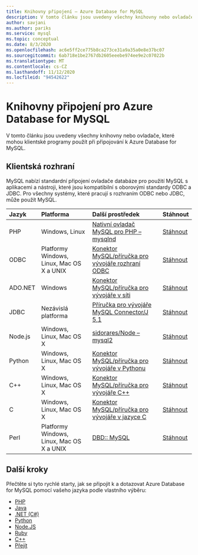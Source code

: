 ```yaml
---
title: Knihovny připojení – Azure Database for MySQL
description: V tomto článku jsou uvedeny všechny knihovny nebo ovladače, které mohou klientské programy použít při připojování k Azure Database for MySQL.
author: savjani
ms.author: pariks
ms.service: mysql
ms.topic: conceptual
ms.date: 8/3/2020
ms.openlocfilehash: ac6e5ff2ce775b8ca273ce31a9a35a0e8e37bc07
ms.sourcegitcommit: 6ab718e1be2767db2605eeebe974ee9e2c07022b
ms.translationtype: MT
ms.contentlocale: cs-CZ
ms.lasthandoff: 11/12/2020
ms.locfileid: "94542622"
---
```

# <a name="connection-libraries-for-azure-database-for-mysql"></a>Knihovny připojení pro Azure Database for MySQL
V tomto článku jsou uvedeny všechny knihovny nebo ovladače, které mohou klientské programy použít při připojování k Azure Database for MySQL.

## <a name="client-interfaces"></a>Klientská rozhraní
MySQL nabízí standardní připojení ovladače databáze pro použití MySQL s aplikacemi a nástroji, které jsou kompatibilní s oborovými standardy ODBC a JDBC. Pro všechny systémy, které pracují s rozhraním ODBC nebo JDBC, může použít MySQL.

| **Jazyk** | **Platforma** | **Další prostředek** | **Stáhnout** |
| :----------- | :------------| :-----------------------| :------------|
| PHP | Windows, Linux | [Nativní ovladač MySQL pro PHP – mysqlnd](https://dev.mysql.com/downloads/connector/php-mysqlnd/) | [Stáhnout](https://secure.php.net/downloads.php) |
| ODBC | Platformy Windows, Linux, Mac OS X a UNIX | [Konektor MySQL/příručka pro vývojáře rozhraní ODBC](https://dev.mysql.com/doc/connector-odbc/en/) | [Stáhnout](https://dev.mysql.com/downloads/connector/odbc/) |
| ADO.NET | Windows | [Konektor MySQL/příručka pro vývojáře v síti](https://dev.mysql.com/doc/connector-net/en/) | [Stáhnout](https://dev.mysql.com/downloads/connector/net/) |
| JDBC | Nezávislá platforma | [Příručka pro vývojáře MySQL Connector/J 5,1](https://dev.mysql.com/doc/connector-j/5.1/en/) | [Stáhnout](https://dev.mysql.com/downloads/connector/j/) |
| Node.js | Windows, Linux, Mac OS X | [sidorares/Node – mysql2](https://github.com/sidorares/node-mysql2/tree/master/documentation) | [Stáhnout](https://github.com/sidorares/node-mysql2) |
| Python | Windows, Linux, Mac OS X | [Konektor MySQL/příručka pro vývojáře v Pythonu](https://dev.mysql.com/doc/connector-python/en/) | [Stáhnout](https://dev.mysql.com/downloads/connector/python/) |
| C++ | Windows, Linux, Mac OS X | [Konektor MySQL/příručka pro vývojáře C++](https://dev.mysql.com/doc/connector-cpp/en/) | [Stáhnout](https://dev.mysql.com/downloads/connector/python/) |
| C | Windows, Linux, Mac OS X | [Konektor MySQL/příručka pro vývojáře v jazyce C](https://dev.mysql.com/doc/c-api/8.0/en/) | [Stáhnout](https://dev.mysql.com/downloads/connector/c/)
| Perl | Platformy Windows, Linux, Mac OS X a UNIX | [DBD:: MySQL](https://metacpan.org/pod/DBD::mysql) | [Stáhnout](https://metacpan.org/pod/DBD::mysql) |


## <a name="next-steps"></a>Další kroky
Přečtěte si tyto rychlé starty, jak se připojit k a dotazovat Azure Database for MySQL pomocí vašeho jazyka podle vlastního výběru:

- [PHP](./connect-php.md)
- [Java](./connect-java.md)
- [.NET (C#)](./connect-csharp.md)
- [Python](./connect-python.md)
- [Node.JS](./connect-nodejs.md)
- [Ruby](./connect-ruby.md)
- [C++](connect-cpp.md)
- [Přejít](./connect-go.md)
